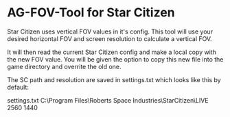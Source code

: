 # AG-FOV-Tool for Star Citizen

Star Citizen uses vertical FOV values in it's config. This tool will use your
desired horizontal FOV and screen resolution to calculate a vertical FOV.

It will then read the current Star Citizen config and make a local copy with
the new FOV value. You will be given the option to copy this new file into
the game directory and overrite the old one.

The SC path and resolution are saved in settings.txt which looks like this by default:

settings.txt
C:\Program Files\Roberts Space Industries\StarCitizen\LIVE
2560
1440
